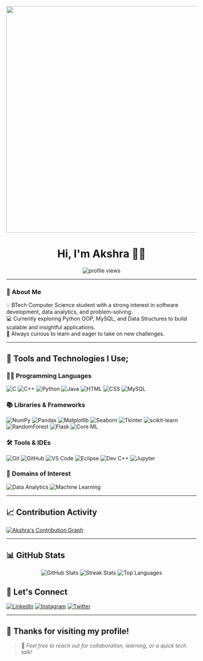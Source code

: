 <!-- Header GIF -->
<p align="center">
<img src="https://media.giphy.com/media/qgQUggAC3Pfv687qPC/giphy.gif" width="600"/>
</p>

<h1 align="center">Hi, I'm Akshra 👩‍💻</h1>

<p align="center">
  <img src="https://komarev.com/ghpvc/?username=iakshra22&color=blue&style=flat-square" alt="profile views"/>
</p>

---

### 🎯 About Me

💡 BTech Computer Science student with a strong interest in software development, data analytics, and problem-solving.  
💻 Currently exploring Python OOP, MySQL, and Data Structures to build scalable and insightful applications.  
🚀 Always curious to learn and eager to take on new challenges.  

---

## 🚀 Tools and Technologies I Use;

### 👩‍💻 Programming Languages
![C](https://img.shields.io/badge/C-%2300599C.svg?style=for-the-badge&logo=c&logoColor=white)
![C++](https://img.shields.io/badge/C++-00599C?style=for-the-badge&logo=c%2B%2B&logoColor=white)
![Python](https://img.shields.io/badge/Python-%2314354C.svg?style=for-the-badge&logo=python&logoColor=white)
![Java](https://img.shields.io/badge/Java-ED8B00?style=for-the-badge&logo=openjdk&logoColor=white)
![HTML](https://img.shields.io/badge/HTML5-e34c26?style=for-the-badge&logo=html5&logoColor=white)
![CSS](https://img.shields.io/badge/CSS3-264de4?style=for-the-badge&logo=css3&logoColor=white)
![MySQL](https://img.shields.io/badge/MySQL-00758f?style=for-the-badge&logo=mysql&logoColor=white)

### 📚 Libraries & Frameworks
![NumPy](https://img.shields.io/badge/NumPy-013243?style=for-the-badge&logo=numpy&logoColor=white)
![Pandas](https://img.shields.io/badge/Pandas-150458?style=for-the-badge&logo=pandas&logoColor=white)
![Matplotlib](https://img.shields.io/badge/Matplotlib-ff69b4?style=for-the-badge)
![Seaborn](https://img.shields.io/badge/Seaborn-3776AB?style=for-the-badge)
![Tkinter](https://img.shields.io/badge/Tkinter-%23ffcc00?style=for-the-badge)
![scikit-learn](https://img.shields.io/badge/scikit--learn-F7931E?style=for-the-badge&logo=scikit-learn&logoColor=white)
![RandomForest](https://img.shields.io/badge/RandomForest-228B22?style=for-the-badge)
![Flask](https://img.shields.io/badge/Flask-000000?style=for-the-badge&logo=flask&logoColor=white)
![Core ML](https://img.shields.io/badge/CoreML-black?style=for-the-badge&logo=apple&logoColor=white)

### 🛠️ Tools & IDEs
![Git](https://img.shields.io/badge/Git-F05032?style=for-the-badge&logo=git&logoColor=white)
![GitHub](https://img.shields.io/badge/GitHub-181717?style=for-the-badge&logo=github&logoColor=white)
![VS Code](https://img.shields.io/badge/VSCode-007ACC?style=for-the-badge&logo=visual-studio-code&logoColor=white)
![Eclipse](https://img.shields.io/badge/Eclipse-2C2255?style=for-the-badge&logo=eclipse&logoColor=white)
![Dev C++](https://img.shields.io/badge/DevC++-blue?style=for-the-badge)
![Jupyter](https://img.shields.io/badge/Jupyter-F37626?style=for-the-badge&logo=jupyter&logoColor=white)

### 🧠 Domains of Interest
![Data Analytics](https://img.shields.io/badge/Data%20Analytics-006699?style=for-the-badge)
![Machine Learning](https://img.shields.io/badge/Machine%20Learning-0099cc?style=for-the-badge)

---
## 📈 Contribution Activity

[![Akshra's Contribution Graph](https://github-readme-activity-graph.vercel.app/graph?username=iakshra22&theme=react-dark)](https://github.com/ashutosh00710/github-readme-activity-graph)

---

## 📊 GitHub Stats

<p align="center">
  <img src="https://github-readme-stats.vercel.app/api?username=iakshra22&show_icons=true&theme=radical" alt="GitHub Stats"/>
  <img src="https://streak-stats.demolab.com?user=iakshra22&theme=radical" alt="Streak Stats"/>
  <img src="https://github-readme-stats.vercel.app/api/top-langs/?username=iakshra22&layout=compact&theme=radical" alt="Top Languages"/>
</p>

## 🤝 Let's Connect

[![LinkedIn](https://img.shields.io/badge/LinkedIn-0A66C2?style=for-the-badge&logo=linkedin&logoColor=white)](https://www.linkedin.com/in/akshra-dang-aa0648321/)
[![Instagram](https://img.shields.io/badge/Instagram-E4405F?style=for-the-badge&logo=instagram&logoColor=white)](https://www.instagram.com/i__akshra/)
[![Twitter](https://img.shields.io/badge/Twitter-1DA1F2?style=for-the-badge&logo=twitter&logoColor=white)](https://x.com/AkshraDang)

---

## 💖 Thanks for visiting my profile!

> 💬 _Feel free to reach out for collaboration, learning, or a quick tech talk!_
